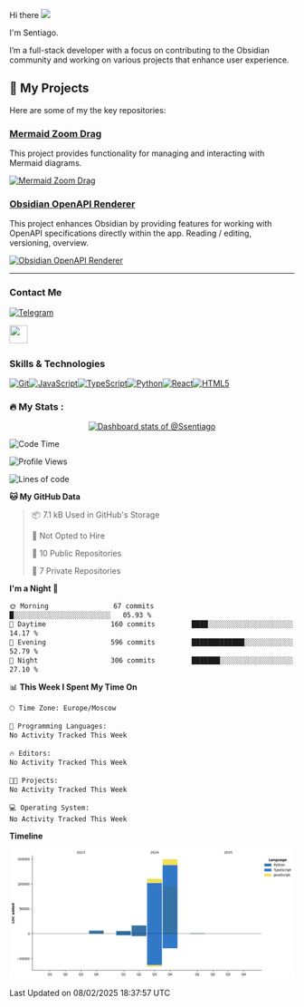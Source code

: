 Hi there ![](https://user-images.githubusercontent.com/18350557/176309783-0785949b-9127-417c-8b55-ab5a4333674e.gif)

I'm Sentiago. 

I’m a full-stack developer with a focus on contributing to the Obsidian community and working on various projects that enhance user experience.

## 🚀 My Projects

Here are some of my the key repositories:

### [Mermaid Zoom Drag](https://github.com/gitcpy/mermaid-zoom-drag)

This project provides functionality for managing and interacting with Mermaid diagrams.

[![Mermaid Zoom Drag](https://github-readme-stats.vercel.app/api/pin/?username=gitcpy&repo=mermaid-zoom-drag&theme=radical)](https://github.com/gitcpy/mermaid-zoom-drag)

### [Obsidian OpenAPI Renderer](https://github.com/ssentiago/obsidian-openapi-renderer)

This project enhances Obsidian by providing features for working with OpenAPI specifications directly within the app. Reading / editing, versioning, overview.

[![Obsidian OpenAPI Renderer](https://github-readme-stats.vercel.app/api/pin/?username=ssentiago&repo=obsidian-openapi-renderer&theme=radical)](https://github.com/ssentiago/obsidian-openapi-renderer)


---


### Contact Me
<p align="left"><a href="https://t.me/sentiago" target="_blank" rel="noreferrer"><img src="https://img.shields.io/badge/-Telegram-2CA5E0?style=flat&logo=telegram&logoColor=white" alt="Telegram" width="100"/></a></p>

<p align="left"> <a href="https://discord.com/users/ssentiago" target="_blank" rel="noreferrer"> <picture> <source media="(prefers-color-scheme: dark)" srcset="https://raw.githubusercontent.com/danielcranney/readme-generator/main/public/icons/socials/discord-dark.svg" /> <source media="(prefers-color-scheme: light)" srcset="https://raw.githubusercontent.com/danielcranney/readme-generator/main/public/icons/socials/discord.svg" /> <img src="https://raw.githubusercontent.com/danielcranney/readme-generator/main/public/icons/socials/discord.svg" width="32" height="32" /> </picture> </a></p>

### Skills & Technologies
<p align="left">
<a href="https://git-scm.com/" target="_blank" rel="noreferrer"><img src="https://raw.githubusercontent.com/danielcranney/readme-generator/main/public/icons/skills/git-colored.svg" width="36" height="36" alt="Git" /></a><a href="https://developer.mozilla.org/en-US/docs/Web/JavaScript" target="_blank" rel="noreferrer"><img src="https://raw.githubusercontent.com/danielcranney/readme-generator/main/public/icons/skills/javascript-colored.svg" width="36" height="36" alt="JavaScript" /></a><a href="https://www.typescriptlang.org/" target="_blank" rel="noreferrer"><img src="https://raw.githubusercontent.com/danielcranney/readme-generator/main/public/icons/skills/typescript-colored.svg" width="36" height="36" alt="TypeScript" /></a><a href="https://www.python.org/" target="_blank" rel="noreferrer"><img src="https://raw.githubusercontent.com/danielcranney/readme-generator/main/public/icons/skills/python-colored.svg" width="36" height="36" alt="Python" /></a><a href="https://reactjs.org/" target="_blank" rel="noreferrer"><img src="https://raw.githubusercontent.com/danielcranney/readme-generator/main/public/icons/skills/react-colored.svg" width="36" height="36" alt="React" /></a><a href="https://developer.mozilla.org/en-US/docs/Glossary/HTML5" target="_blank" rel="noreferrer"><img src="https://raw.githubusercontent.com/danielcranney/readme-generator/main/public/icons/skills/html5-colored.svg" width="36" height="36" alt="HTML5" /></a>
</p> 


### :fire: My Stats :
<a href="https://next.ossinsight.io/widgets/official/compose-user-dashboard-stats?user_id=76674116" target="_blank" style="display: block" align="center">
  <picture>
    <source media="(prefers-color-scheme: dark)" srcset="https://next.ossinsight.io/widgets/official/compose-user-dashboard-stats/thumbnail.png?user_id=76674116&image_size=auto&color_scheme=dark" width="771" height="auto">
    <img alt="Dashboard stats of @Ssentiago" src="https://next.ossinsight.io/widgets/official/compose-user-dashboard-stats/thumbnail.png?user_id=76674116&image_size=auto&color_scheme=light" width="771" height="auto">
  </picture>
</a>

<!--START_SECTION:waka-->
![Code Time](http://img.shields.io/badge/Code%20Time-1%2C000%20hrs%2038%20mins-blue)

![Profile Views](http://img.shields.io/badge/Profile%20Views-0-blue)

![Lines of code](https://img.shields.io/badge/From%20Hello%20World%20I%27ve%20Written-287.2%20thousand%20lines%20of%20code-blue)

**🐱 My GitHub Data** 

> 📦 7.1 kB Used in GitHub's Storage 
 > 
> 🚫 Not Opted to Hire
 > 
> 📜 10 Public Repositories 
 > 
> 🔑 7 Private Repositories 
 > 
**I'm a Night 🦉** 

```text
🌞 Morning                67 commits          █░░░░░░░░░░░░░░░░░░░░░░░░   05.93 % 
🌆 Daytime                160 commits         ████░░░░░░░░░░░░░░░░░░░░░   14.17 % 
🌃 Evening                596 commits         █████████████░░░░░░░░░░░░   52.79 % 
🌙 Night                  306 commits         ███████░░░░░░░░░░░░░░░░░░   27.10 % 
```


📊 **This Week I Spent My Time On** 

```text
🕑︎ Time Zone: Europe/Moscow

💬 Programming Languages: 
No Activity Tracked This Week

🔥 Editors: 
No Activity Tracked This Week

🐱‍💻 Projects: 
No Activity Tracked This Week

💻 Operating System: 
No Activity Tracked This Week
```

**Timeline**

![Lines of Code chart](https://raw.githubusercontent.com/Ssentiago/Ssentiago/main/assets/bar_graph.png)


 Last Updated on 08/02/2025 18:37:57 UTC
<!--END_SECTION:waka-->


